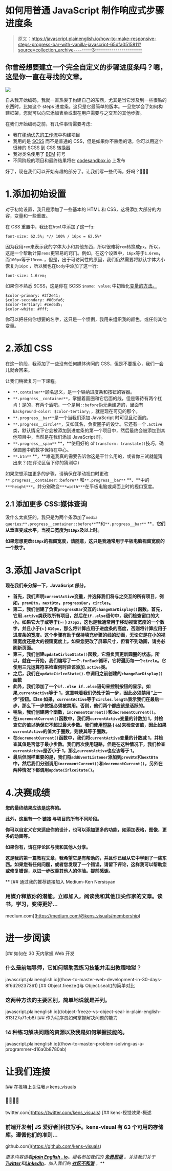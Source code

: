 # 如何用普通 JavaScript 制作响应式步骤进度条

> 原文：<https://javascript.plainenglish.io/how-to-make-responsive-steps-progress-bar-with-vanilla-javascript-65dfa0515811?source=collection_archive---------3----------------------->

## 你曾经想要建立一个完全自定义的步骤进度条吗？嗯，这是你一直在寻找的文章。

![](img/b31d23fe7089a676f62591f212a099da.png)

自从我开始编码，我就一直热衷于构建自己的东西，尤其是当它涉及到一些很酷的东西时，比如这个 steps 进度条。这只是它最简单的版本。一旦您学会了如何构建框架，您就可以向它添加表单或潜在用户需要与之交互的其他步骤。

在我们开始编码之前，有几件事情需要考虑:

*   我在[移动优先的工作流](https://www.youtube.com/watch?v=0ohtVzCSHqs)中构建项目
*   我用的是 [SCSS](https://sass-lang.com) 而不是普通的 CSS，但是如果你不熟悉的话，你可以用这个很棒的 SCSS 到 CSS [转换器](https://jsonformatter.org/scss-to-css)
*   我对类名使用了 [BEM](https://9elements.com/bem-cheat-sheet/) 符号
*   不同阶段的项目和最终结果将在 [codesandbox.io](https://codesandbox.io) 上发布

好了，现在我们可以开始有趣的部分了。让我们写一些代码，好吗？👨🏻‍💻

# 1.添加初始设置

对于初始设置，我只是添加了一些基本的 HTML 和 CSS，这将添加大部分的内容，变量和一些重置。

在 CSS 重置中，我还在`html`中添加了这一行:

```
font-size: 62.5%; *// 100% / 16px = 62.5%*
```

因为我用`rem`来表示我的字体大小和其他东西，所以很难将`rem`转换成`px`。所以，这是一个帮助计算`rems`更容易的窍门。例如，在这个设置中，`16px`等于`1.6rem`，而`100px`等于`10rem.`，但是，出于可访问性的原因，我们仍然需要将默认字体大小恢复为`16px` ，所以我也在`body`中添加了这一行:

```
font-size: 1.6rem;
```

如果你不熟悉 SCSS，这是你在 SCSS `$name: value;`中初始化[变量的方法。](https://sass-lang.com/documentation/variables)

```
$color-primary: #2f2e41;
$color-secondary: #00bfa6;
$color-tertiary: #ced6d5;
$color-white: #fff;
```

你可以把任何你想要的名字，这只是一个惯例，我用来组织我的颜色，或任何其他变量。

# 2.添加 CSS

在这一阶段，我添加了一些没有任何媒体询问的 CSS，但是不要担心，我们一会儿就会回来。

让我们稍微复习一下课程。

*   `**.container**`顾名思义，是一个容纳进度条和按钮的容器。
*   `**.progress__container**`，掌握着圆圈和它后面的线，但是等待有两个杠肯！是的，有两个酒吧，一个是用`::before`伪元素建造的，里面有`background-color: $color-tertiary;`，就是现在可见的那个。
*   `**.progress__bar**`是一个当我们添加 JavaScript 时可见且动画的。
*   `**.progress__circle**`，又如其名，负责圈子的设计。它还有一个`.active`类，默认情况下它会被添加到进度条的第一个项目中，然后最终会被添加到其他项目中，当然是在我们添加 JavaScript 时。
*   `**.progress__span**` **，**使用好的 ol’`transform: translate()`技巧，确保圆圈中的数字保持在中心。
*   `**.btn**` **，**难道我真的需要告诉你这是干什么用的，或者你三试就能猜出来？(在评论区留下你的猜测🙃)

如果您想添加更多的步骤，请确保在移动视口时更改`**.progress__container::before**` 和`**.progress__bar**` **、**中的`***height***`。并分别改变`***width***`在平板电脑或桌面上时的视口宽度。

## 2.1 添加更多 CSS:媒体查询

没什么太疯狂的，我只是为两个条添加了`media queries`:`**.progress__container::before**`**和`**.progress__bar**` **，**它们从垂直变成水平，当视口宽度为`810px`及以上时。**

**如果您想更改`810px`的视窗宽度，请随意，这只是我通常用于平板电脑视窗宽度的一个数字。**

# **3.添加 JavaScript**

**现在我们来分解一下，JavaScript 部分。**

*   **首先，我们声明`currentActive`变量，并选择我们将与之交互的所有项目，例如，`prevBtn`，`nextBtn`，`progressBar`，`circles`。**
*   **第二，我们创建了负责`progressBar`交互的`changeBarDisplay()`函数。首先，它用`.active`类获取所有项目，然后在`if..else`语句中，我们检查窗口的大小。如果它大于或等于(`>=` ) `375px`，这也是我通常用于移动视窗宽度的一个数字，并且小于(`<` ) `810px`，那么将计算应用于进度条的高度，否则将计算应用于进度条的宽度。这个步骤有助于保持填充步骤的线的动画，无论它是在小的视窗宽度还是大的视窗宽度上。**如果您更改了屏幕尺寸，但看不到动画，请务必刷新页面。****
*   **第三，我们创建`updateCirlceState()`函数，它将负责更新圆圈的状态。所以，就在一开始，我们编写了一个`.forEach`循环，它将遍历每一个`circle`。它使用三元运算符来检查何时应该添加`.active`类。**
*   **之后，我们在`updateCirlceState().`中调用之前创建的`changeBarDisplay()`函数**
*   **此外，我们添加了一个`if..else if..else`语句来控制按钮的显示。如果,`currentActive`等于 1，这意味着我们仍处于第一步，因此必须禁用“上一步”按钮。Else 如果，`currentActive`等于`circles.length`表示我们在最后一步，那么下一步按钮必须被禁用。否则，他们两个都应该是活跃的。**
*   **稍后，我们创建两个函数，`incrementCurrent()`和`decrementCurrent()`。**
*   **在`incrementCurrent()`函数中，我们将`currentActive`变量的计数加 1，并检查它的值以确保它不超过最大步数。我们使用[短路](https://codeburst.io/javascript-what-is-short-circuit-evaluation-ff22b2f5608c) ( `&&`)来检查该值，因此如果`currentActive`的值大于圈数，则使其等于圈数。**
*   **在`decrementCurrent()`函数中，我们将`currentActive`变量的计数减 1，并检查其值是否低于最小步数。我们再次使用短路，但是在这种情况下，我们检查`currentActive`是否小于 1，那么`currentActive`也应该等于 1。**
*   **最后但同样重要的是，我们将`addEventListener`添加到`prevBtn`和`nextBtn`中，然后我们分别调用`incrementCurrent()`和`decrementCurrent()`，另外在两种情况下都调用`updateCirlceState()`。**

# **4.决赛成绩**

**您的最终结果应该是这样的。**

**此外，这里有一个 [**链接**](https://codesandbox.io/dashboard/all/tutorial-steps-progress-bar?workspace=6ca182b6-3c46-47a4-869a-fe608ccb0ae3) 与项目的所有不同阶段。**

**你可以自定义它来适应你的设计，也可以添加更多的功能，如添加表格，图像，更多的动画等。**

**如果你有，请在评论区与我和其他人分享。**

**这是我的第一篇教程文章，我希望它是有帮助的，并且你已经从它中学到了一些东西。如果您有任何问题，或者您发现了一个错误，请留下评论，这样我可以帮助您或修复错误，以进一步改善其他人的体验。提前感谢。**

**[](https://medium.com/@kens_visuals/membership) [## 通过我的推荐链接加入 Medium-Ken Nersisyan

### 用媒介释放你的潜能。立即加入，阅读我和其他顶尖作家的文章。读书，学习，变得更好…

medium.com](https://medium.com/@kens_visuals/membership) 

# 进一步阅读

[](/how-to-master-web-development-in-30-days-8f6d29237361) [## 如何在 30 天内掌握 Web 开发

### 什么是前端导师，它如何帮助我练习技能并走出教程地狱？

javascript.plainenglish.io](/how-to-master-web-development-in-30-days-8f6d29237361) [](/object-freeze-vs-object-seal-in-plain-english-813f27a71eb8) [## Object.freeze()与 Object.seal()的简单对比

### 这两种方法的主要区别，简单地说就是并列。

javascript.plainenglish.io](/object-freeze-vs-object-seal-in-plain-english-813f27a71eb8) [](/how-to-master-problem-solving-as-a-programmer-d16a0b8780ab) [## 作为程序员如何掌握解决问题的能力

### 14 种练习解决问题的资源以及我是如何掌握技能的。

javascript.plainenglish.io](/how-to-master-problem-solving-as-a-programmer-d16a0b8780ab) 

# 让我们连接

[](https://twitter.com/kens_visuals) [## 在推特上关注我﹫kens_visuals

### 👨🏻‍💻👾

twitter.com](https://twitter.com/kens_visuals) [](https://github.com/kens-visuals) [## kens-视觉效果-概述

### 前端开发者| JS 爱好者|科技写手。kens-visual 有 63 个可用的存储库。遵循他们的准则…

github.com](https://github.com/kens-visuals) 

*更多内容请看*[***plain English . io***](https://plainenglish.io/)*。报名参加我们的* [***免费周报***](http://newsletter.plainenglish.io/) *。关注我们关于*[***Twitter***](https://twitter.com/inPlainEngHQ)*和*[***LinkedIn***](https://www.linkedin.com/company/inplainenglish/)*。加入我们的* [***社区不和谐***](https://discord.gg/GtDtUAvyhW) *。***